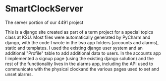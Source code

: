 # SmartClockServer
The server portion of our 4491 project

This is a django site created as part of a term project for a special topics class at KSU. Most files were automatically generated by PyCharm and django, with the code I wrote in the two app folders (accounts and alarms), static and templates. I used the existing django user system and an additional "Profile" table to add additional data to users. In the accounts app I implemented a signup page (using the existing django solution) and the rest of the functionality lives in the alarms app, including the API used to communicate with the physical clockand the various pages used to set and unset alarms.

